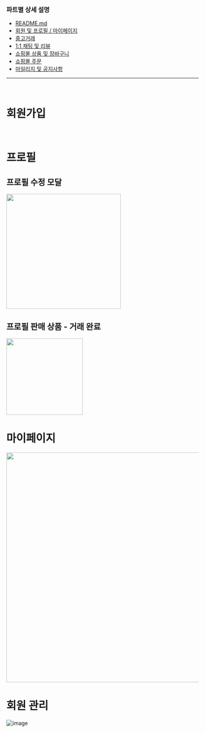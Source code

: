 ### 파트별 상세 설명
- [README.md](https://github.com/ssuktteok/daangnmungcat#readme)
- [회원 및 프로필 / 마이페이지](https://github.com/ssuktteok/daangnmungcat/blob/master/documents/member_view.md)
- [중고거래](https://github.com/ssuktteok/daangnmungcat/blob/master/documents/joongo_view.md)
- [1:1 채팅 및 리뷰](https://github.com/ssuktteok/daangnmungcat/blob/master/documents/chat_review_view.md)
- [쇼핑몰 상품 및 장바구니](https://github.com/ssuktteok/daangnmungcat/blob/master/documents/mall_pdt_cart_view.md)
- [쇼핑몰 주문](https://github.com/ssuktteok/daangnmungcat/blob/master/documents/order_view.md)
- [마일리지 및 공지사항](https://github.com/ssuktteok/daangnmungcat/blob/master/documents/mileage_notice_view.md)

----
<br>

# 회원가입

<br>

# 프로필

## 프로필 수정 모달

<img src="https://user-images.githubusercontent.com/75772990/114681697-5c33bc80-9d49-11eb-92ba-6bde084f3f14.png" width="300px">

<br>

## 프로필 판매 상품 - 거래 완료

<img src="https://user-images.githubusercontent.com/75772990/114679605-458c6600-9d47-11eb-9fb4-bb73784764c6.png" width="200px">

<br>

# 마이페이지

<img src="https://user-images.githubusercontent.com/75772990/114681696-5b9b2600-9d49-11eb-8a7a-ce2227491b2b.png" width="600px">


# 회원 관리

![image](https://user-images.githubusercontent.com/75772990/114680328-027ec280-9d48-11eb-8d86-c7bef3de13e3.png)

